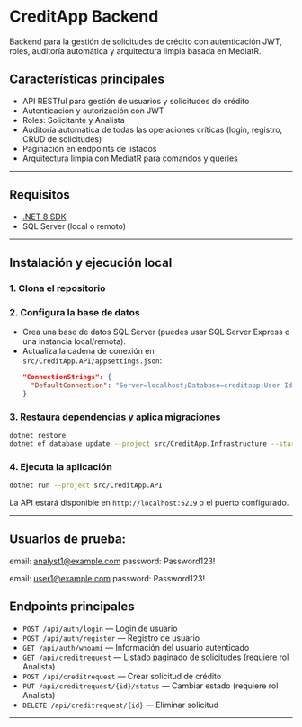 # CreditApp Backend

Backend para la gestión de solicitudes de crédito con autenticación JWT, roles, auditoría automática y arquitectura limpia basada en MediatR.

## Características principales
- API RESTful para gestión de usuarios y solicitudes de crédito
- Autenticación y autorización con JWT
- Roles: Solicitante y Analista
- Auditoría automática de todas las operaciones críticas (login, registro, CRUD de solicitudes)
- Paginación en endpoints de listados
- Arquitectura limpia con MediatR para comandos y queries

---

## Requisitos
- [.NET 8 SDK](https://dotnet.microsoft.com/download/dotnet/8.0)
- SQL Server (local o remoto)

---

## Instalación y ejecución local

### 1. Clona el repositorio

### 2. Configura la base de datos
- Crea una base de datos SQL Server (puedes usar SQL Server Express o una instancia local/remota).
- Actualiza la cadena de conexión en `src/CreditApp.API/appsettings.json`:
  ```json
  "ConnectionStrings": {
    "DefaultConnection": "Server=localhost;Database=creditapp;User Id=sa;Password=TuPassword;TrustServerCertificate=True;"
  }
  ```

### 3. Restaura dependencias y aplica migraciones
```bash
dotnet restore
dotnet ef database update --project src/CreditApp.Infrastructure --startup-project src/CreditApp.API
```

### 4. Ejecuta la aplicación
```bash
dotnet run --project src/CreditApp.API
```
La API estará disponible en `http://localhost:5219` o el puerto configurado.

---

## Usuarios de prueba:
  email: analyst1@example.com
  password: Password123!

  email: user1@example.com
  password: Password123!

## Endpoints principales
- `POST /api/auth/login` — Login de usuario
- `POST /api/auth/register` — Registro de usuario
- `GET /api/auth/whoami` — Información del usuario autenticado
- `GET /api/creditrequest` — Listado paginado de solicitudes (requiere rol Analista)
- `POST /api/creditrequest` — Crear solicitud de crédito
- `PUT /api/creditrequest/{id}/status` — Cambiar estado (requiere rol Analista)
- `DELETE /api/creditrequest/{id}` — Eliminar solicitud

---
